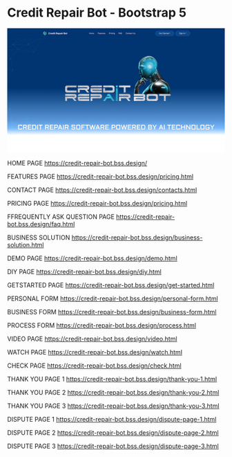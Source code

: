 # Credit Repair Bot - Bootstrap 5

![alt text](https://github.com/HashJProgramming/Credit-Repair-Bot/raw/master/screenshot.png)

HOME PAGE
https://credit-repair-bot.bss.design/

FEATURES PAGE
https://credit-repair-bot.bss.design/pricing.html

CONTACT PAGE
https://credit-repair-bot.bss.design/contacts.html

PRICING PAGE
https://credit-repair-bot.bss.design/pricing.html

FFREQUENTLY ASK QUESTION PAGE
https://credit-repair-bot.bss.design/faq.html

BUSINESS SOLUTION
https://credit-repair-bot.bss.design/business-solution.html

DEMO PAGE
https://credit-repair-bot.bss.design/demo.html

DIY PAGE
https://credit-repair-bot.bss.design/diy.html

GETSTARTED PAGE
https://credit-repair-bot.bss.design/get-started.html

PERSONAL FORM
https://credit-repair-bot.bss.design/personal-form.html

BUSINESS FORM
https://credit-repair-bot.bss.design/business-form.html

PROCESS FORM
https://credit-repair-bot.bss.design/process.html

VIDEO PAGE
https://credit-repair-bot.bss.design/video.html

WATCH PAGE
https://credit-repair-bot.bss.design/watch.html

CHECK PAGE
https://credit-repair-bot.bss.design/check.html

THANK YOU PAGE 1
https://credit-repair-bot.bss.design/thank-you-1.html

THANK YOU PAGE 2
https://credit-repair-bot.bss.design/thank-you-2.html

THANK YOU PAGE 3
https://credit-repair-bot.bss.design/thank-you-3.html

DISPUTE PAGE 1
https://credit-repair-bot.bss.design/dispute-page-1.html

DISPUTE PAGE 2
https://credit-repair-bot.bss.design/dispute-page-2.html

DISPUTE PAGE 3
https://credit-repair-bot.bss.design/dispute-page-3.html
